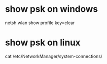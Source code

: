 # show psk on windows
netsh wlan show profile <input-profile> key=clear

# show psk on linux
cat /etc/NetworkManager/system-connections/<input-profile>
